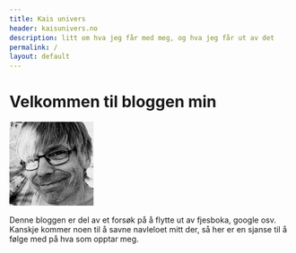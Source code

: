 ```yaml
---
title: Kais univers
header: kaisunivers.no
description: litt om hva jeg får med meg, og hva jeg får ut av det
permalink: /
layout: default
---
```


# Velkommen til bloggen min


<img class="lite-hoyre" src="/assets/images/meg-202004.jpg" />

Denne bloggen er del av et forsøk på å flytte ut av fjesboka, google osv. Kanskje kommer noen til å savne navleloet mitt  der, så her er en sjanse til å følge med på hva som opptar meg.
